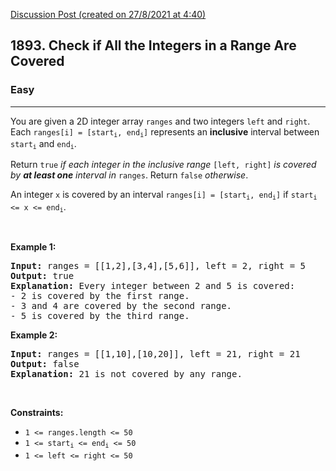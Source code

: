 [Discussion Post (created on 27/8/2021 at 4:40)](https://leetcode.com/problems/check-if-all-the-integers-in-a-range-are-covered/discuss/1488148/C%2B%2B-oror-2-methods-oror-fast-SOLUTION)  
<h2>1893. Check if All the Integers in a Range Are Covered</h2><h3>Easy</h3><hr><div><p>You are given a 2D integer array <code>ranges</code> and two integers <code>left</code> and <code>right</code>. Each <code>ranges[i] = [start<sub>i</sub>, end<sub>i</sub>]</code> represents an <strong>inclusive</strong> interval between <code>start<sub>i</sub></code> and <code>end<sub>i</sub></code>.</p>

<p>Return <code>true</code> <em>if each integer in the inclusive range</em> <code>[left, right]</code> <em>is covered by <strong>at least one</strong> interval in</em> <code>ranges</code>. Return <code>false</code> <em>otherwise</em>.</p>

<p>An integer <code>x</code> is covered by an interval <code>ranges[i] = [start<sub>i</sub>, end<sub>i</sub>]</code> if <code>start<sub>i</sub> &lt;= x &lt;= end<sub>i</sub></code>.</p>

<p>&nbsp;</p>
<p><strong>Example 1:</strong></p>

<pre><strong>Input:</strong> ranges = [[1,2],[3,4],[5,6]], left = 2, right = 5
<strong>Output:</strong> true
<strong>Explanation:</strong> Every integer between 2 and 5 is covered:
- 2 is covered by the first range.
- 3 and 4 are covered by the second range.
- 5 is covered by the third range.
</pre>

<p><strong>Example 2:</strong></p>

<pre><strong>Input:</strong> ranges = [[1,10],[10,20]], left = 21, right = 21
<strong>Output:</strong> false
<strong>Explanation:</strong> 21 is not covered by any range.
</pre>

<p>&nbsp;</p>
<p><strong>Constraints:</strong></p>

<ul>
	<li><code>1 &lt;= ranges.length &lt;= 50</code></li>
	<li><code>1 &lt;= start<sub>i</sub> &lt;= end<sub>i</sub> &lt;= 50</code></li>
	<li><code>1 &lt;= left &lt;= right &lt;= 50</code></li>
</ul>
</div>
